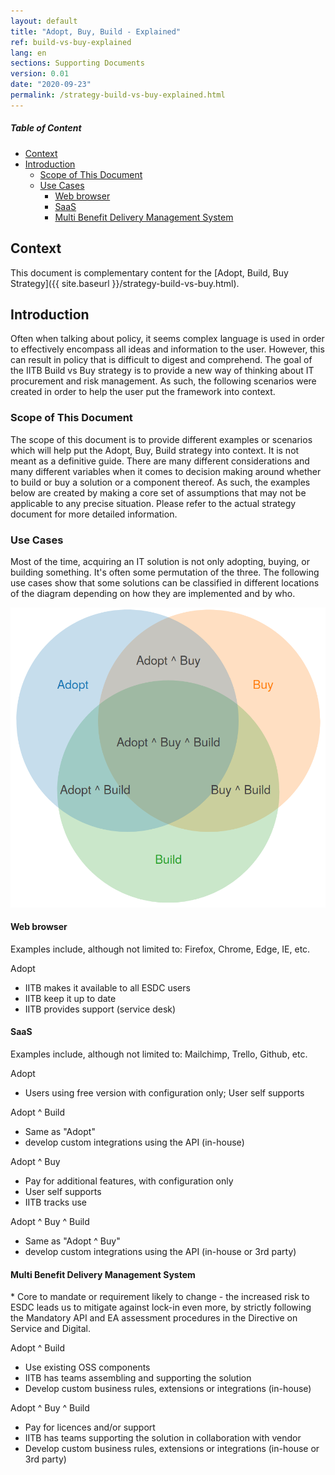 ```yaml
---
layout: default
title: "Adopt, Buy, Build - Explained"
ref: build-vs-buy-explained
lang: en
sections: Supporting Documents
version: 0.01
date: "2020-09-23"
permalink: /strategy-build-vs-buy-explained.html
---
```

<!-- markdownlint-disable MD033 -->
<!-- the below cSpell statement says to ignore any text between HTML tags. E.g. it will ignore "th rowspan='2'" in this string: <th rowspan='2'> -->
<!-- cSpell:ignoreRegExp /\<[^\>]+\>/ -->

<!-- markdownlint-disable MD001 -->
##### Table of Content <!-- omit in toc -->
<!-- markdownlint-enable MD001 -->

- [Context](#context)
- [Introduction](#introduction)
  - [Scope of This Document](#scope-of-this-document)
  - [Use Cases](#use-cases)
    - [Web browser](#web-browser)
    - [SaaS](#saas)
    - [Multi Benefit Delivery Management System](#multi-benefit-delivery-management-system)

## Context

This document is complementary content for the [Adopt, Build, Buy Strategy]({{ site.baseurl }}/strategy-build-vs-buy.html).

## Introduction

Often when talking about policy, it seems complex language is used in order to effectively encompass all ideas and information to the user.
However, this can result in policy that is difficult to digest and comprehend.
The goal of the IITB Build vs Buy strategy is to provide a new way of thinking about IT procurement and risk management.
As such, the following scenarios were created in order to help the user put the framework into context.

### Scope of This Document

The scope of this document is to provide different examples or scenarios which will help put the Adopt, Buy, Build strategy into context.
It is not meant as a definitive guide.
There are many different considerations and many different variables when it comes to decision making around whether to build or buy a solution or a component thereof.
As such, the examples below are created by making a core set of assumptions that may not be applicable to any precise situation.
Please refer to the actual strategy document for more detailed information.

### Use Cases

Most of the time, acquiring an IT solution is not only adopting, buying, or building something.
It's often some permutation of the three.
The following use cases show that some solutions can be classified in different locations of the diagram depending on how they are implemented and by who.

![Basic Venn diagram with 3 overlapping circles for Adopt, Build and Buy. The middle is the intersection of all 3 (Adopt ^ Buy ^ Build)](assets/images/adopt-build-buy-venn.png)

#### Web browser

Examples include, although not limited to:  Firefox, Chrome, Edge, IE, etc.

Adopt

- IITB makes it available to all ESDC users
- IITB keep it up to date
- IITB provides support (service desk)

#### SaaS

Examples include, although not limited to: Mailchimp, Trello, Github, etc.

Adopt

- Users using free version with configuration only; User self supports

Adopt ^ Build

- Same as "Adopt"
- develop custom integrations using the API (in-house)

Adopt ^ Buy

- Pay for additional features, with configuration only
- User self supports
- IITB tracks use

Adopt ^ Buy ^ Build

- Same as "Adopt ^ Buy"
- develop custom integrations using the API (in-house or 3rd party)

#### Multi Benefit Delivery Management System

\* Core to mandate or requirement likely to change - the increased risk to ESDC leads us to mitigate against lock-in even more, by strictly following the Mandatory API and EA assessment procedures in the Directive on Service and Digital.

Adopt ^ Build

- Use existing OSS components
- IITB has teams assembling and supporting the solution
- Develop custom business rules, extensions or integrations (in-house)

Adopt ^ Buy ^ Build

- Pay for licences and/or support
- IITB has teams supporting the solution in collaboration with vendor
- Develop custom business rules, extensions or integrations (in-house or 3rd party)
